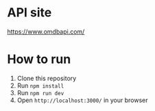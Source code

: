 # API site

https://www.omdbapi.com/

# How to run

1. Clone this repository
2. Run `npm install`
3. Run `npm run dev`
4. Open `http://localhost:3000/` in your browser
